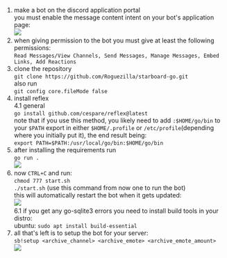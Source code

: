 1. make a bot on the discord application portal  
you must enable the message content intent on your bot's application page:  
![](https://i.imgur.com/qL2etXv.png)
2. when giving permission to the bot you must give at least the following permissions:  
`Read Messages/View Channels, Send Messages, Manage Messages, Embed Links, Add Reactions`
3. clone the repository  
`git clone https://github.com/Roguezilla/starboard-go.git`  
also run  
`git config core.fileMode false`  
4. install reflex  
4.1 general  
`go install github.com/cespare/reflex@latest`  
note that if you use this method, you likely need to add `:$HOME/go/bin` to your `$PATH` export in either `$HOME/.profile` or `/etc/profile`(depending where you initially put it), the end result being:  
`export PATH=$PATH:/usr/local/go/bin:$HOME/go/bin`    
5. after installing the requirements run  
`go run .`  
![](https://i.imgur.com/hvOfUzT.png)
6. now `CTRL+C` and run:  
`chmod 777 start.sh`  
`./start.sh` (use this command from now one to run the bot)  
this will automatically restart the bot when it gets updated:  
![](https://i.imgur.com/FkGXoSU.png)  
6.1 if you get any go-sqlite3 errors you need to install build tools in your distro:  
ubuntu: `sudo apt install build-essential`
7. all that's left is to setup the bot for your server:  
`sb!setup <archive_channel> <archive_emote> <archive_emote_amount>`  
![](https://i.imgur.com/ex6q23f.png)  
